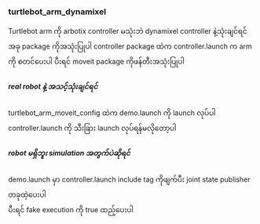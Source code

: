 <h3>turtlebot_arm_dynamixel</h3>
Turtlebot arm ကို arbotix controller မသုံးဘဲ dynamixel controller နဲ့သုံးချင်ရင် အခု package ကိုအသုံးပြုပါ
controller package ထဲက controller.launch က arm ကို စတင်ပေးပါ ပီးရင် moveit package ကိုဖန်တီးအသုံးပြုပါ
<br>
<h5>real robot နဲ့ အသင့်သုံးချင်ရင် </h5>
turtlebot_arm_moveit_config ထဲက demo.launch ကို launch လုပ်ပါ <br>
controller.launch ကို သီးခြား launch လုပ်ရန်မလိုတော့ပါ
<br>
<h5>robot မရှိဘူး simulation အတွက်ပဲဆိုရင် </h5> demo.launch မှာ controller.launch include tag ကိုဖျက်ပီး joint state publisher တခုထဲ့ပေးပါ <br>
ပီးရင် fake execution ကို true ထည့်ပေးပါ


